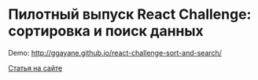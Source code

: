 # Пилотный выпуск React Challenge: сортировка и поиск данных
Demo: http://ggayane.github.io/react-challenge-sort-and-search/


[Статья на сайте](http://jsraccoon.ru/react-challenge-sort-and-search)
